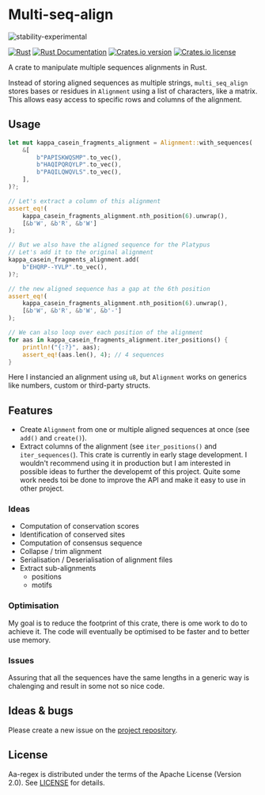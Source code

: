 # Multi-seq-align

![stability-experimental](https://img.shields.io/badge/stability-experimental-orange.svg)

[![Rust](https://github.com/jeanmanguy/multi-seq-align/workflows/Rust/badge.svg?branch=master)](https://github.com/jeanmanguy/multi-seq-align/actions?query=workflow%3ARust)
[![Rust Documentation](https://img.shields.io/badge/api-rustdoc-blue.svg)](https://docs.rs/multi-seq-align)
[![Crates.io version](https://img.shields.io/crates/v/multi-seq-align)](https://crates.io/crates/multi-seq-align/)
[![Crates.io license](https://img.shields.io/crates/l/multi-seq-align)](https://github.com/jeanmanguy/multi-seq-align/blob/master/LICENSE)


A crate to manipulate multiple sequences alignments in Rust.

Instead of storing aligned sequences as multiple strings, `multi_seq_align` stores bases or residues in `Alignment` using a list of characters, like a matrix. This allows easy access to specific rows and columns of the alignment.


## Usage

```rust
let mut kappa_casein_fragments_alignment = Alignment::with_sequences(
    &[
        b"PAPISKWQSMP".to_vec(),
        b"HAQIPQRQYLP".to_vec(),
        b"PAQILQWQVLS".to_vec(),
    ],
)?;

// Let's extract a column of this alignment
assert_eq!(
    kappa_casein_fragments_alignment.nth_position(6).unwrap(),
    [&b'W', &b'R', &b'W']
);

// But we also have the aligned sequence for the Platypus
// Let's add it to the original alignment
kappa_casein_fragments_alignment.add(
    b"EHQRP--YVLP".to_vec(),
)?;

// the new aligned sequence has a gap at the 6th position
assert_eq!(
    kappa_casein_fragments_alignment.nth_position(6).unwrap(),
    [&b'W', &b'R', &b'W', &b'-']
);

// We can also loop over each position of the alignment
for aas in kappa_casein_fragments_alignment.iter_positions() {
    println!("{:?}", aas);
    assert_eq!(aas.len(), 4); // 4 sequences
}
```

Here I instancied an alignment using `u8`, but `Alignment` works on generics like numbers, custom or third-party structs.

## Features

- Create `Alignment` from one or multiple aligned sequences at once (see `add()` and `create()`).
- Extract columns of the alignment (see `iter_positions()` and `iter_sequences(`).
This crate is currently in early stage development. I wouldn't recommend using it in production but I am interested in possible ideas to further the developemt of this project. Quite some work needs toi be done to improve the API and make it easy to use in other project.


### Ideas
- Computation of conservation scores
- Identification of conserved sites
- Computation of consensus sequence
- Collapse / trim alignment
- Serialisation / Deserialisation of alignment files
- Extract sub-alignments
    - positions
    - motifs

### Optimisation

My goal is to reduce the footprint of this crate, there is ome work to do to achieve it. The code will eventually be optimised to be faster and to better use memory.

### Issues

Assuring that all the sequences have the same lengths in a generic way is chalenging and result in some not so nice code.


## Ideas & bugs

Please create a new issue on the [project repository](https://github.com/jeanmanguy/multi-seq-align/issues).

## License

Aa-regex is distributed under the terms of the Apache License (Version 2.0). See [LICENSE](./LICENSE) for details.